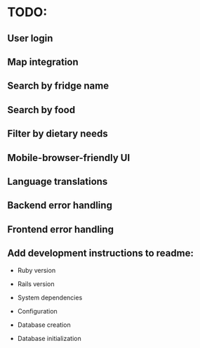 # TODO:

## User login

## Map integration

## Search by fridge name

## Search by food

## Filter by dietary needs

## Mobile-browser-friendly UI

## Language translations

## Backend error handling

## Frontend error handling

## Add development instructions to readme:

* Ruby version

* Rails version

* System dependencies

* Configuration

* Database creation

* Database initialization